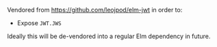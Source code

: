 Vendored from https://github.com/leojpod/elm-jwt in order to:

- Expose `JWT.JWS`

Ideally this will be de-vendored into a regular Elm dependency in future.
